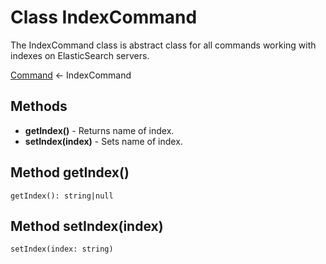 # Class IndexCommand

The IndexCommand class is abstract class for all commands working with indexes on ElasticSearch
servers.

[Command](command.md) ← IndexCommand

## Methods
* **getIndex()** - Returns name of index.
* **setIndex(index)** - Sets name of index.



## Method getIndex()
```
getIndex(): string|null
```

## Method setIndex(index)
```
setIndex(index: string)
```

